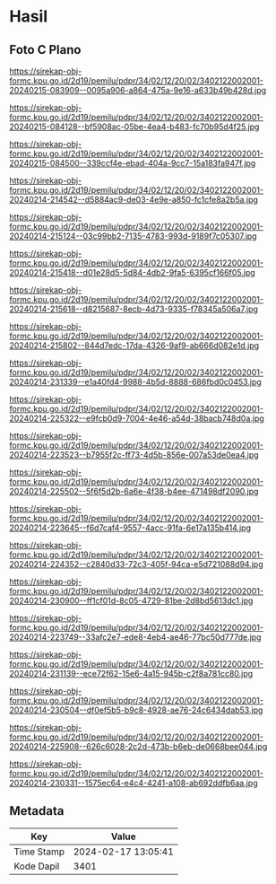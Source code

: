 # Hasil

## Foto C Plano

https://sirekap-obj-formc.kpu.go.id/2d19/pemilu/pdpr/34/02/12/20/02/3402122002001-20240215-083909--0095a906-a864-475a-9e16-a633b49b428d.jpg

https://sirekap-obj-formc.kpu.go.id/2d19/pemilu/pdpr/34/02/12/20/02/3402122002001-20240215-084128--bf5908ac-05be-4ea4-b483-fc70b95d4f25.jpg

https://sirekap-obj-formc.kpu.go.id/2d19/pemilu/pdpr/34/02/12/20/02/3402122002001-20240215-084500--339ccf4e-ebad-404a-9cc7-15a183fa947f.jpg

https://sirekap-obj-formc.kpu.go.id/2d19/pemilu/pdpr/34/02/12/20/02/3402122002001-20240214-214542--d5884ac9-de03-4e9e-a850-fc1cfe8a2b5a.jpg

https://sirekap-obj-formc.kpu.go.id/2d19/pemilu/pdpr/34/02/12/20/02/3402122002001-20240214-215124--03c99bb2-7135-4783-993d-9189f7c05307.jpg

https://sirekap-obj-formc.kpu.go.id/2d19/pemilu/pdpr/34/02/12/20/02/3402122002001-20240214-215418--d01e28d5-5d84-4db2-9fa5-6395cf166f05.jpg

https://sirekap-obj-formc.kpu.go.id/2d19/pemilu/pdpr/34/02/12/20/02/3402122002001-20240214-215618--d8215687-8ecb-4d73-9335-f78345a506a7.jpg

https://sirekap-obj-formc.kpu.go.id/2d19/pemilu/pdpr/34/02/12/20/02/3402122002001-20240214-215802--844d7edc-17da-4326-9af9-ab666d082e1d.jpg

https://sirekap-obj-formc.kpu.go.id/2d19/pemilu/pdpr/34/02/12/20/02/3402122002001-20240214-231339--e1a40fd4-9988-4b5d-8888-686fbd0c0453.jpg

https://sirekap-obj-formc.kpu.go.id/2d19/pemilu/pdpr/34/02/12/20/02/3402122002001-20240214-225322--e9fcb0d9-7004-4e46-a54d-38bacb748d0a.jpg

https://sirekap-obj-formc.kpu.go.id/2d19/pemilu/pdpr/34/02/12/20/02/3402122002001-20240214-223523--b7955f2c-ff73-4d5b-856e-007a53de0ea4.jpg

https://sirekap-obj-formc.kpu.go.id/2d19/pemilu/pdpr/34/02/12/20/02/3402122002001-20240214-225502--5f6f5d2b-6a6e-4f38-b4ee-471498df2090.jpg

https://sirekap-obj-formc.kpu.go.id/2d19/pemilu/pdpr/34/02/12/20/02/3402122002001-20240214-223645--f6d7caf4-9557-4acc-91fa-6e17a135b414.jpg

https://sirekap-obj-formc.kpu.go.id/2d19/pemilu/pdpr/34/02/12/20/02/3402122002001-20240214-224352--c2840d33-72c3-405f-94ca-e5d721088d94.jpg

https://sirekap-obj-formc.kpu.go.id/2d19/pemilu/pdpr/34/02/12/20/02/3402122002001-20240214-230900--ff1cf01d-8c05-4729-81be-2d8bd5613dc1.jpg

https://sirekap-obj-formc.kpu.go.id/2d19/pemilu/pdpr/34/02/12/20/02/3402122002001-20240214-223749--33afc2e7-ede8-4eb4-ae46-77bc50d777de.jpg

https://sirekap-obj-formc.kpu.go.id/2d19/pemilu/pdpr/34/02/12/20/02/3402122002001-20240214-231139--ece72f62-15e6-4a15-945b-c2f8a781cc80.jpg

https://sirekap-obj-formc.kpu.go.id/2d19/pemilu/pdpr/34/02/12/20/02/3402122002001-20240214-230504--df0ef5b5-b9c8-4928-ae76-24c6434dab53.jpg

https://sirekap-obj-formc.kpu.go.id/2d19/pemilu/pdpr/34/02/12/20/02/3402122002001-20240214-225908--626c6028-2c2d-473b-b6eb-de0668bee044.jpg

https://sirekap-obj-formc.kpu.go.id/2d19/pemilu/pdpr/34/02/12/20/02/3402122002001-20240214-230331--1575ec64-e4c4-4241-a108-ab692ddfb6aa.jpg


## Metadata

| Key        | Value               |
| ---------- | ------------------- |
| Time Stamp | 2024-02-17 13:05:41 |
| Kode Dapil | 3401                |



